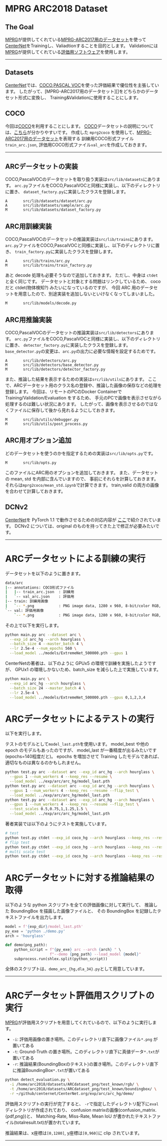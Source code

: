 # MPRG ARC2018 Dataset

## The Goal
[MPRG][]が提供してくれている[MPRG-ARC2017用のデータセット][MPRG-datasets]を使って
[CenterNet][]をTrainingし、Valiadtionすることを目的とします。
Validationには[MPRG][]が提供してくれている[評価用ソフトウェア][MPRG-evaluate]を使用します。

- - -

## Datasets
[CenterNet][]では、[COCO][],[PASCAL VOC][]を使った評価結果で優位性を主張しています。
したがって、[MPRG-ARC2017用のデータセット][]をどちらかのデータセット形式に変換し、
Training&Validationに使用することにします。

## COCO
今回は[COCO][]を利用することにします。
[COCO][]データセットの説明については、[こちら](https://www.pynote.info/entry/mscoco)が分かりやすいです。
作成した `mprg2coco` を使用して、[MPRG-ARC2017用のデータセット][MPRG-datasets]を表現する
訓練用COCO形式ファイル`train_arc.json`, 評価用COCO形式ファイル`val_arc`を作成しておきます。

- - -

## ARCデータセットの実装
COCO,PascalVOCのデータセットを取り扱う実装は`src/lib/datasets`にあります。
`arc.py`ファイルをCOCO,PascalVOCと同様に実装し、以下のディレクトリに置き、
`dataset_factory.py`に実装したクラスを登録します。
```git
A       src/lib/datasets/dataset/arc.py
A       src/lib/datasets/sample/arc.py
M       src/lib/datasets/dataset_factory.py
```

## ARC用訓練実装
COCO,PascalVOCのデータセットの推論実装は`src/lib/trains`にあります。
`arc.py`ファイルをCOCO,PascalVOCと同様に実装し、以下のディレクトリに置き、
`train_factory.py`に実装したクラスを登録します。
```git
A       src/lib/trains/arc.py
M       src/lib/trains/train_factory.py
```
あと decode 処理も必要そうなので追加しておきます。
ただし、中身は `ctdet` と全く同じです。
データセットと対象とする問題はリンクしているため、
coco だと ctdet(物体検知?) みたいになっているのですが、
今回 ARC 用のデータセットを用意したので、別途実装を追加しないといけなくなってしまいました。

```git
M       src/lib/models/decode.py
```

## ARC用推論実装
COCO,PascalVOCのデータセットの推論実装は`src/lib/detectors`にあります。
`arc.py`ファイルをCOCO,PascalVOCと同様に実装し、以下のディレクトリに置き、
`detector_factory.py`に実装したクラスを登録します。
`base_detector.py`の変更は、`arc.py`の出力に必要な情報を設定するためです。
```git
A       src/lib/detectors/arc.py
M       src/lib/detectors/base_detector.py
M       src/lib/detectors/detector_factory.py
```

また、推論した結果を表示するための実装は`src/lib/utils`にあります。
ここで、ARCデータセット用のクラス名の登録や、推論した画像の保存などの処理を登録します。
今回は、リモートのPCのDocker Containerで Training/Validation/Evaluation をするため、
手元のPCで画像を表示させながら処理するのは難しい状況にあります。
したがって、画像を表示させるのではなくファイルに保存して後から見れるようにしておきます。
```git
M       src/lib/utils/debugger.py
M       src/lib/utils/post_process.py
```

## ARC用オプション追加
どのデータセットを使うのかを指定するための実装は`src/lib/opts.py`です。
```git
M       src/lib/opts.py
```
このファイルにARC用のオプションを追加しておきます。
また、データセットの mean, std を内部に含んでいますので、
事前にそれらを計算しておきます。
それらは`mprg2coco/mean_std.ipynb`で計算できます。
train,valid の両方の画像を合わせて計算しておきます。

## DCNv2
[CenterNet][]を PyTorch 1.1 で動作させるための対応内容が
[ここ](https://github.com/xingyizhou/CenterNet/issues/7)で紹介されています。
DCNv2 については、original のものを持ってきた上で修正が必要みたいです。

- - -
# ARCデータセットによる訓練の実行
データセットを以下のように置きます。
```bash
data/arc
|-- annotations: COCO形式ファイル
|   |-- train_arc.json  : 訓練用
|   `-- val_arc.json    : 評価用
|-- train: 訓練用画像
|   `-- *.png           : PNG image data, 1280 x 960, 8-bit/color RGB, non-interlaced
`-- val: 評価用画像
    `-- *.png           : PNG image data, 1280 x 960, 8-bit/color RGB, non-interlaced
```

その上で以下を実行します。
```bash
python main.py arc --dataset arc \
  --exp_id arc_hg --arch hourglass \
  --batch_size 4 --master_batch 4 \
  --lr 2.5e-4 --num_epochs 560 \
  --load_model ../models/ExtremeNet_500000.pth --gpus 1
```

CenterNetの著者は、以下のように GPUx5 の環境で訓練を実施したようですが、
GPUx1 の環境しかないため、batch_size を減らした上で実施しています。
```bash
python main.py arc \
  --exp_id arc_hg --arch hourglass \
  --batch_size 24 --master_batch 4 \
  --lr 2.5e-4 \
  --load_model ../models/ExtremeNet_500000.pth --gpus 0,1,2,3,4
```

# ARCデータセットによるテストの実行
以下を実行します。

テストのモデルとして`model_last.pth`を使用います。
model_best や他の epoch のモデルもあったのですが、
model_last が一番精度が出るみたいです(epochs=140程度だと)。
epochs を増加させて Training したモデルであれば、適切なものは異なるのかもしれません。

```bash
python test.py arc --dataset arc --exp_id arc_hg --arch hourglass \
  --gpus 1 --num_workers 4 --keep_res --resume \
  --load_model ../exp/arc/arc_hg/model_last.pth 
python test.py arc --dataset arc --exp_id arc_hg --arch hourglass \
  --gpus 1 --num_workers 4 --keep_res --resume --flip_test \
  --load_model ../exp/arc/arc_hg/model_last.pth 
python test.py arc --dataset arc --exp_id arc_hg --arch hourglass \
  --gpus 1 --num_workers 4 --keep_res --resume --flip_test \
  --test_scales 0.5,0.75,1,1.25,1.5 \
  --load_model ../exp/arc/arc_hg/model_last.pth 
```

著者実装では以下のようにテストを実施しています。
```bash
# test
python test.py ctdet --exp_id coco_hg --arch hourglass --keep_res --resume
# flip test
python test.py ctdet --exp_id coco_hg --arch hourglass --keep_res --resume --flip_test 
# multi scale test
python test.py ctdet --exp_id coco_hg --arch hourglass --keep_res --resume --flip_test --test_scales 0.5,0.75,1,1.25,1.5
```

# ARCデータセットに対する推論結果の取得
以下のような python スクリプトを全ての評価画像に対して実行して、
推論した BoundingBox を描画した画像ファイルと、
その BoundingBox を記録したテキストファイルを出力します。

```python
model = f'{exp_dir}/model_last.pth'
py_exe = 'python ./demo.py'
arch = 'hourglass'

def demo(png_path):
    python_script = f"{py_exe} arc --arch {arch} " \
                    f"--demo {png_path} --load_model {model}"
    subprocess.run(shlex.split(python_script))
```

全体のスクリプトは、`demo_arc_{hg,dla_34}.py`として用意しています。

- - -
# ARCデータセット評価用スクリプトの実行
[MPRG][]が評価用スクリプトを用意してくれているので、以下のように実行します。
* `-i`: 評価用画像の置き場所。このディレクトリ直下に画像ファイル`*.png` が置いてある
* `-t`: Ground-Truth の置き場所。このディレクトリ直下に真値データ`*.txt`が置いてある
* `-r`: 推論結果(BoundingBoxのテキスト)の置き場所。このディレクトリ直下に推論BoundingBox`*.txt`が置いてある

```bash
python detect_evaluation.py \
  -i /home/arc2018/datasets/ARCdataset_png/test_known/rgb/ \
  -t /home/arc2018/datasets/ARCdataset_png/test_known/boundingbox/ \
  -r ~/github/centernet/CenterNet.org/exp/arc/arc_hg/demo/
```

評価用スクリプトの実行が完了すると、
`-r`で指定したディレクトリ配下に`eval`ディレクトリが作成されており、
confusion matrixの画像(confusion_matrix.{pdf,png})と、
Matching-Rate, Miss-Rate, Mean IoU が書かれたテキストファイル(totalresult.txt)が置かれています。

推論結果は、x座標は`[0,1280]`, y座標は`[0,960]`に clip されています。

- - -
[MPRG]: http://mprg.jp/research/arc_dataset_2017_j
[MPRG-datasets]: http://www.mprg.cs.chubu.ac.jp/ARC2017/ARCdataset_png.zip
[MPRG-evaluate]: https://github.com/machine-perception-robotics-group/MC2ARCdataset_evaluate
[CenterNet]: https://github.com/xingyizhou/CenterNet
[COCO]: http://cocodataset.org/#home
[PASCAL VOC]: http://host.robots.ox.ac.uk/pascal/VOC/

